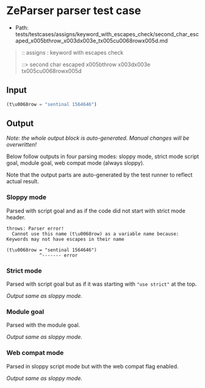 # ZeParser parser test case

- Path: tests/testcases/assigns/keyword_with_escapes_check/second_char_escaped_x005bthrow_x003dx003e_tx005cu0068rowx005d.md

> :: assigns : keyword with escapes check
>
> ::> second char escaped x005bthrow x003dx003e tx005cu0068rowx005d

## Input

`````js
(t\u0068row = "sentinal 1564646")
`````

## Output

_Note: the whole output block is auto-generated. Manual changes will be overwritten!_

Below follow outputs in four parsing modes: sloppy mode, strict mode script goal, module goal, web compat mode (always sloppy).

Note that the output parts are auto-generated by the test runner to reflect actual result.

### Sloppy mode

Parsed with script goal and as if the code did not start with strict mode header.

`````
throws: Parser error!
  Cannot use this name (t\u0068row) as a variable name because: Keywords may not have escapes in their name

(t\u0068row = "sentinal 1564646")
            ^------- error
`````

### Strict mode

Parsed with script goal but as if it was starting with `"use strict"` at the top.

_Output same as sloppy mode._

### Module goal

Parsed with the module goal.

_Output same as sloppy mode._

### Web compat mode

Parsed in sloppy script mode but with the web compat flag enabled.

_Output same as sloppy mode._
